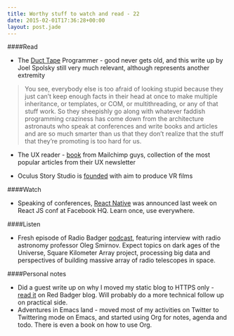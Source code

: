 ```yaml
---
title: Worthy stuff to watch and read - 22
date: 2015-02-01T17:36:28+00:00
layout: post.jade
---
```


####Read

* The [Duct Tape](http://www.joelonsoftware.com/items/2009/09/23.html) Programmer - good never gets old, and this write up by Joel Spolsky still very much relevant, although represents another extremity

>You see, everybody else is too afraid of looking stupid because they just can’t keep enough facts in their head at once to make multiple inheritance, or templates, or COM, or multithreading, or any of that stuff work. So they sheepishly go along with whatever faddish programming craziness has come down from the architecture astronauts who speak at conferences and write books and articles and are so much smarter than us that they don’t realize that the stuff that they’re promoting is too hard for us.

* The UX reader - [book](http://theuxreader.com) from Mailchimp guys, collection of the most popular articles from their UX newsletter

* Oculus Story Studio is [founded](http://gizmodo.com/why-oculuss-new-vr-film-studio-is-such-a-big-deal-1681815296) with aim to produce VR films

####Watch

* Speaking of conferences, [React Native](https://www.youtube.com/watch?v=7rDsRXj9-cU) was announced last week on React JS conf at Facebook HQ. Learn once, use everywhere.

####Listen

* Fresh episode of Radio Badger [podcast](http://radiobadger.com/posts/2015-01-30.html), featuring interview with radio astronomy professor Oleg Smirnov. Expect topics on dark ages of the Universe, Square Kilometer Array project, processing big data and perspectives of building massive array of radio telescopes in space.

####Personal notes

* Did a guest write up on why I moved my static blog to HTTPS only - [read it](http://red-badger.com/blog/2015/01/28/why-i-moved-my-static-blog-to-https/) on Red Badger blog. Will probably do a more technical follow up on practical side.
* Adventures in Emacs land - moved most of my activities on Twitter to Twittering mode on Emacs, and started using Org for notes, agenda and todo. There is even a book on how to use Org.
